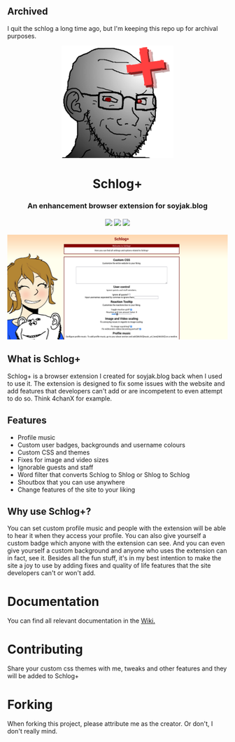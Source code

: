 ## Archived
I quit the schlog a long time ago, but I'm keeping this repo up for archival purposes.

 <p align="center">
  <img src="/icons/icon-256.png" />
</p>
<h1 align="center">Schlog+</h1>
<h3 align="center">An enhancement browser extension for soyjak.blog<br>
 <br>
<img src="https://img.shields.io/badge/Firefox-FF7139?style=for-the-badge&logo=Firefox-Browser&logoColor=white">
<img src="https://img.shields.io/badge/Google%20Chrome-4285F4?style=for-the-badge&logo=GoogleChrome&logoColor=white">
<img src="https://img.shields.io/badge/javascript-%23323330.svg?style=for-the-badge&logo=javascript&logoColor=%23F7DF1E">
</h3>


 <p align="center">
  <img src="/images/screenshot-schlog-plus.png" />
</p>

## What is Schlog+
Schlog+ is a browser extension I created for soyjak.blog back when I used to use it.
The extension is designed to fix some issues with the website and add features that developers can't add or are incompetent to even attempt to do so. Think 4chanX for example.
## Features
- Profile music
- Custom user badges, backgrounds and username colours
- Custom CSS and themes
- Fixes for image and video sizes
- Ignorable guests and staff
- Word filter that converts Schlog to Shlog or Shlog to Schlog
- Shoutbox that you can use anywhere
- Change features of the site to your liking
## Why use Schlog+?
You can set custom profile music and people with the extension will be able to hear it when they access your profile. You can also give yourself a custom badge which anyone with the extension can see. And you can even give yourself a custom background and anyone who uses the extension can in fact, see it. Besides all the fun stuff, it's in my best intention to make the site a joy to use by adding fixes and quality of life features that the site developers can't or won't add.

# Documentation
You can find all relevant documentation in the <a href="https://github.com/s5cubed/schlog-plus/wiki">Wiki.</a>

# Contributing
Share your custom css themes with me, tweaks and other features and they will be added to Schlog+

# Forking
When forking this project, please attribute me as the creator. Or don't, I don't really mind.
